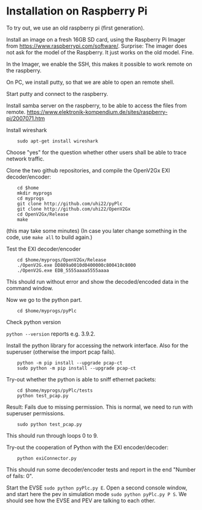 # Installation on Raspberry Pi

To try out, we use an old raspberry pi (first generation).

Install an image on a fresh 16GB SD card, using the Raspberry Pi Imager from https://www.raspberrypi.com/software/.
Surprise: The imager does not ask for the model of the Raspberry. It just works on the old model. Fine.

In the Imager, we enable the SSH, this makes it possible to work remote on the raspberry.

On PC, we install putty, so that we are able to open an remote shell.

Start putty and connect to the raspberry.

Install samba server on the raspberry, to be able to access the files from remote. https://www.elektronik-kompendium.de/sites/raspberry-pi/2007071.htm

Install wireshark
```
	sudo apt-get install wireshark
```
Choose "yes" for the question whether other users shall be able to trace network traffic.


Clone the two github repositories, and compile the OpenV2Gx EXI decoder/encoder:
```
	cd $home
	mkdir myprogs
	cd myprogs
	git clone http://github.com/uhi22/pyPlc
	git clone http://github.com/uhi22/OpenV2Gx
	cd OpenV2Gx/Release
	make
```
(this may take some minutes)
(In case you later change something in the code, use `make all` to build again.)

Test the EXI decoder/encoder
```
	cd $home/myprogs/OpenV2Gx/Release
	./OpenV2G.exe DD809a0010d0400000c800410c8000
	./OpenV2G.exe EDB_5555aaaa5555aaaa
```
This should run without error and show the decoded/encoded data in the command window.

Now we go to the python part.
```
	cd $home/myprogs/pyPlc
```

Check python version

`python --version`
reports e.g. 3.9.2.

Install the python library for accessing the network interface.
Also for the superuser (otherwise the import pcap fails).

```
	python -m pip install --upgrade pcap-ct
	sudo python -m pip install --upgrade pcap-ct
```

Try-out whether the python is able to sniff ethernet packets:
```
	cd $home/myprogs/pyPlc/tests
	python test_pcap.py
```
Result: Fails due to missing permission. This is normal, we need to run with superuser permissions.
```
	sudo python test_pcap.py
```
This should run through loops 0 to 9.

Try-out the cooperation of Python with the EXI encoder/decoder:
```
	python exiConnector.py
```
This should run some decoder/encoder tests and report in the end "Number of fails: 0".


Start the EVSE `sudo python pyPlc.py E`.
Open a second console window, and start here the pev in simulation mode
`sudo python pyPlc.py P S`.
We should see how the EVSE and PEV are talking to each other.


